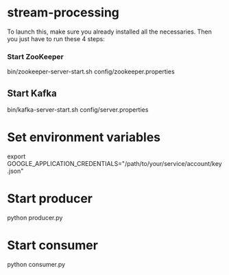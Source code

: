 # stream-processing


To launch this, make sure you already installed all the necessaries. Then you just have to run these 4 steps:

### Start ZooKeeper
bin/zookeeper-server-start.sh config/zookeeper.properties

## Start Kafka
bin/kafka-server-start.sh config/server.properties

# Set environment variables
export GOOGLE_APPLICATION_CREDENTIALS="/path/to/your/service/account/key.json"

# Start producer
python producer.py

# Start consumer
python consumer.py
